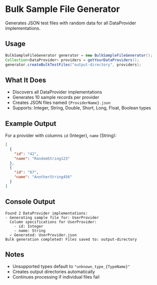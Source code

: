 # Bulk Sample File Generator

Generates JSON test files with random data for all DataProvider implementations.

## Usage

```java
BulkSampleFileGenerator generator = new BulkSampleFileGenerator();
Collection<DataProvider> providers = getYourDataProviders();
generator.createBulkTestFiles("output-directory", providers);
```

## What It Does

- Discovers all DataProvider implementations
- Generates 10 sample records per provider
- Creates JSON files named `{ProviderName}.json`
- Supports: Integer, String, Double, Short, Long, Float, Boolean types

## Example Output

For a provider with columns `id` (Integer), `name` (String):

```json
[
  {
    "id": "42",
    "name": "RandomString123"
  },
  {
    "id": "87", 
    "name": "AnotherString456"
  }
]
```

## Console Output

```
Found 2 DataProvider implementations:
- Generating sample file for: UserProvider
  Column specifications for UserProvider:
    - id: Integer
    - name: String
  ✓ Generated: UserProvider.json
Bulk generation completed! Files saved to: output-directory
```

## Notes

- Unsupported types default to `"unknown_type_{TypeName}"`
- Creates output directories automatically
- Continues processing if individual files fail